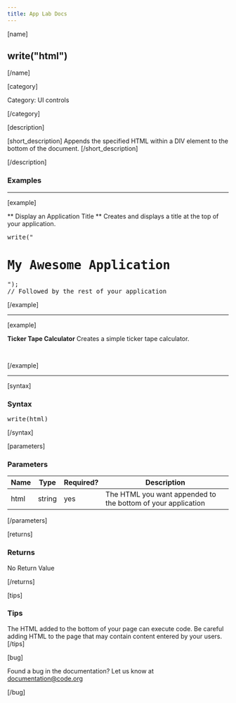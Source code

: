 ```yaml
---
title: App Lab Docs
---
```


[name]

## write("html")

[/name]


[category]

Category: UI controls

[/category]

[description]

[short_description]
Appends the specified HTML within a DIV element to the bottom of the document.
[/short_description]

[/description]

### Examples
____________________________________________________

[example]

** Display an Application Title **
Creates and displays a title at the top of your application.

<pre>
write("<H1>My Awesome Application</H1>");
// Followed by the rest of your application
</pre>

[/example]

____________________________________________________

[example]

**Ticker Tape Calculator**
Creates a simple ticker tape calculator.
<pre>

</pre>

[/example]

____________________________________________________

[syntax]

### Syntax
<pre>
write(html)
</pre>

[/syntax]


[parameters]

### Parameters

| Name  | Type | Required? | Description |
|-----------------|------|-----------|-------------|
| html | string | yes | The HTML you want appended to the bottom of your application |
[/parameters]

[returns]

### Returns
No Return Value

[/returns]

[tips]

### Tips
The HTML added to the bottom of your page can execute code. Be careful adding HTML to the page that may contain content entered by your users.
[/tips]

[bug]

Found a bug in the documentation? Let us know at documentation@code.org

[/bug]

